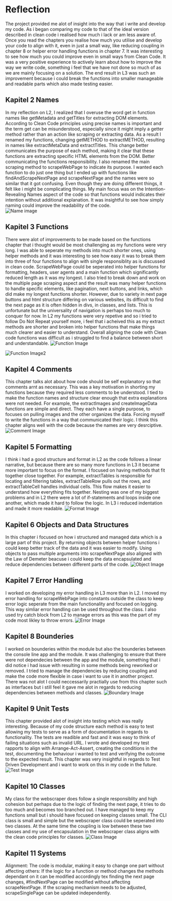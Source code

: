 # Reflection
The project provided me alot of insight into the way that i write and develop my code. As i began comparing my code to that of the ideal version described in clean code i realised how much i lack or am less aware of. Once you read the chapters you realise how much you utilise and develop your code to align with it, even in just a small way, like reducing coupling in chapter 8 or helper error handling functions in chapter 7. It was interesting to see how much you could improve even in small ways from Clean Code. It was a very positive experience to actively learn about how to improve the way we write code, something i feel that we have not done so much of as we are mainly focusing on a solution. The end result in L3 was such an improvement because i could break the functions into smaller manageable and readable parts which also made testing easier.

## Kapitel 2 Names
In my reflection on L2, I realized that I overuse the word get in function names like getMetadata and getTitles for extracting DOM elements. According to Clean Code principles using precise names is important and the term get can be misunderstood, especially since it might imply a getter method rather than an action like scraping or extracting data. As a result I renamed my functions, changing getMETHOD to extractMETHOD, resulting in names like extractMetaData and extractTitles. This change better communicates the purpose of each method, making it clear that these functions are extracting specific HTML elements from the DOM. Better communicating the functions responsibility. I also renamed the main scraping method to scrapeWebPage to indicate its purpose. I wanted each function to do just one thing but I ended up with functions like findAndScrapeNextPage and scrapeNextPage and the names were so similar that it got confusing. Even though they are doing different things, it felt like i might be complicating things. My main focus was on the Intention-Revealing Names aspect of the code so that functions would indicates their intention without additional explanation. It was insightful to see how simply naming could improve the readability of the code.  
![Name image](./img/bild1.png)

## Kapitel 3 Functions
There were alot of improvements to be made based on the functions chapter that i thought would be most challenging as my functions were very long. I was able to seperate my methods into much shorter ones, using helper methods and it was interesting to see how easy it was to break them into three of four functions to align with single responsiblity as is discussed in clean code. ScrapeWebPage could be seperated into helper functions for formatting, headers, user agents and a main function which significantly reduced length as it was my longest. I also tried to break down and work on the multiple page scraping aspect and the result was many helper functions to handle specific elements, like pagination, next buttons, and links, which did make my longest functions shorter. However, due to variety in next page buttons and html structure differing on various websites, its difficult to find the next page as it is often hidden in divs, in classes, and lists. This is unfortunate but the universality of navigation is perhaps too much to conquer for now. In L2 my functions were very repetive and so i tried to follow Do Not Repeat yourself more, i feel that i acheived this as my extract methods are shorter and broken into helper functions that make things much clearer and easier to understand. Overall aligning the code with Clean code functions was difficult as i struggled to find a balance between short and understandable.
![Function Image](./img/bild2.png)

![Function Image2](./img/bild2a.png)

## Kapitel 4 Comments
This chapter talks alot about how code should be self explanatory so that comments arnt as necessary. This was a key motivation in shorting my functions because they required less comments to be understood. I tied to make the function names and structure clear enough that extra explanations were not needed. For example, the extractImages and createImageData functions are simple and direct. They each have a single purpose, to focuses on pulling images and the other organizes the data. Forcing myself to write the functions in a way that communicated their logic. I think this chapter aligns well with the code because the names are very desrciptive. 
![Comment Image](./img/bild3.png)

## Kapitel 5 Formatting
I think i had a good structure and format in L2 as the code follows a linear narrative, but because there are so many more functions in L3 it became more important to focus on the format. I focused on having methods that fit together close together. For example, extractTables is responsible for locating and filtering tables, extractTableRow pulls out the rows, and extractTableCell handles individual cells. This flow makes it easier to understand how everything fits together. Nesting was one of my biggest problems and in L2 there were a lot of if-statements and loops inside one another, which made it hard to follow the logic. In L3 i reduced indentation and made it more readable.
![Format Image](./img/bild4.png)

## Kapitel 6  Objects and Data Structures
In this chapter i focused on how i structured and managed data which is a large part of this project. By returning objects between helper functions i could keep better track of the data and it was easier to modify. Using objects to pass multiple arguments into scrapeNextPage also aligned with the Law of Demeter beacuse i could keep the data encapsulated and reduce dependencies between different parts of the code.
![Object Image](./img/bild5.png)

## Kapitel 7 Error Handling
I worked on developing my error handling in L3 more than in L2. I moved my error handling for scrapeWebPage into constants outside the class to keep error logic seperate from the main functionality and focused on logging. This way simliar error handling can be used throughout the class. I also used try catch block from L2 to manage errors as this was the part of my code most likley to throw errors.
![Error Image](./img/bild6.png)

## Kapitel 8 Bounderies 
I worked on bounderies within the module but also the bounderies between the console line app and the module. It was challenging to ensure that there were not dependecies between the app and the module, something that i did notice i had issue with resulting in some methods being reworked or removed. I tried to manage the dependencies by reducing coupling and make the code more flexible in case i want to use it in another project. There was not alot I could neccessarily practially use from this chapter such as interfaces but i still feel it gave me alot in regards to reducing dependencies between methods and classes.
![Boundary Image](./img/bild7.png)

## Kapitel 9 Unit Tests
This chapter provided alot of insight into testing which was really interesting. Because of my code structure each method is easy to test allowing my tests to serve as a form of documentation in regards to functionality. The tests are readible and fast and it was easy to think of failing situations such as invalid URL. I wrote and developed my test rapports to align with Arrange-Act-Assert, creating the conditions in the test, documenting the behaviour i wanted to test and verifying the outcome to the expected result. This chapter was very insightful in regards to Test Driven Development and i want to work on this in my code in the future. 
![Test Image](./img/bild8.png)

## Kapitel 10 Classes
My class for the webscraper does follow a single responsiblity and high cohesion but perhaps due to the logic of finding the next page, it tries to do too much and becomes too branched out. I have managed to keep my functions small but i should have focused on keeping classes small. The CLI class is small and simple but the webscraper class could be seperated into two classes. At the same time the coupling is low between these two classes and my use of encapsulation in the webscraper class aligns with the clean code principles for classes. 
![Class Image](./img/bild9.png)

## Kapitel 11 Systems

Alignment: The code is modular, making it easy to change one part without affecting others:
If the logic for a function or method changes the methods dependant on it can be modified accordingly tex finding the next page changes, #findNextPage can be modified without affecting scrapeNextPage.
If the scraping mechanism needs to be adjusted, scrapeSinglePage can be updated independently.
